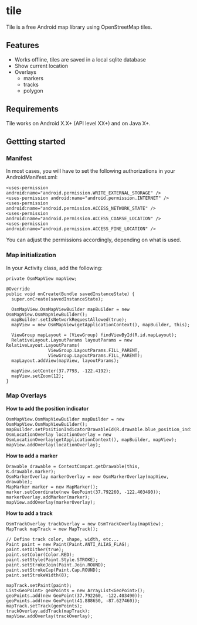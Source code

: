 # tile

Tile is a free Android map library using OpenStreetMap tiles.

## Features

* Works offline, tiles are saved in a local sqlite database
* Show current location
* Overlays
  * markers
  * tracks
  * polygon

## Requirements

Tile works on Android X.X+ (API level XX+) and on Java X+.

## Gettting started

### Manifest

In most cases, you will have to set the following authorizations in your AndroidManifest.xml:

```
<uses-permission android:name="android.permission.WRITE_EXTERNAL_STORAGE" />
<uses-permission android:name="android.permission.INTERNET" />
<uses-permission android:name="android.permission.ACCESS_NETWORK_STATE" />
<uses-permission android:name="android.permission.ACCESS_COARSE_LOCATION" />
<uses-permission android:name="android.permission.ACCESS_FINE_LOCATION" />
```
You can adjust the permissions accordingly, depending on what is used.


### Map initialization

In your Activity class, add the following:
```
private OsmMapView mapView;

@Override
public void onCreate(Bundle savedInstanceState) {
  super.onCreate(savedInstanceState);

  OsmMapView.OsmMapViewBuilder mapBuilder = new OsmMapView.OsmMapViewBuilder();
  mapBuilder.setIsNetworkRequestAllowed(true);
  mapView = new OsmMapView(getApplicationContext(), mapBuilder, this);

  ViewGroup mapLayout = (ViewGroup) findViewById(R.id.mapLayout);
  RelativeLayout.LayoutParams layoutParams = new RelativeLayout.LayoutParams(
				ViewGroup.LayoutParams.FILL_PARENT,
				ViewGroup.LayoutParams.FILL_PARENT);
  mapLayout.addView(mapView, layoutParams);

  mapView.setCenter(37.7793, -122.4192);
  mapView.setZoom(12); 
}
```

### Map Overlays

**How to add the position indicator**
```
OsmMapView.OsmMapViewBuilder mapBuilder = new OsmMapView.OsmMapViewBuilder();
mapBuilder.setPositionIndicatorDrawableId(R.drawable.blue_position_indicator);
OsmLocationOverlay locationOverlay = new OsmLocationOverlay(getApplicationContext(), mapBuilder, mapView);
mapView.addOverlay(locationOverlay);
```

**How to add a marker**

```
Drawable drawable = ContextCompat.getDrawable(this, R.drawable.marker);
OsmMarkerOverlay markerOverlay = new OsmMarkerOverlay(mapView, drawable);
MapMarker marker = new MapMarker();
marker.setCoordinate(new GeoPoint(37.792260, -122.403490));
markerOverlay.addMarker(marker);
mapView.addOverlay(markerOverlay);
```

**How to add a track**

```
OsmTrackOverlay trackOverlay = new OsmTrackOverlay(mapView);
MapTrack mapTrack = new MapTrack();

// Define track color, shape, width, etc...
Paint paint = new Paint(Paint.ANTI_ALIAS_FLAG);
paint.setDither(true);
paint.setColor(Color.RED);
paint.setStyle(Paint.Style.STROKE);
paint.setStrokeJoin(Paint.Join.ROUND);
paint.setStrokeCap(Paint.Cap.ROUND);
paint.setStrokeWidth(8);

mapTrack.setPaint(paint);
List<GeoPoint> geoPoints = new ArrayList<GeoPoint>();
geoPoints.add(new GeoPoint(37.792260, -122.403490));
geoPoints.add(new GeoPoint(41.888650, -87.627460));
mapTrack.setTrack(geoPoints); 
trackOverlay.addTrack(mapTrack);
mapView.addOverlay(trackOverlay);
```
